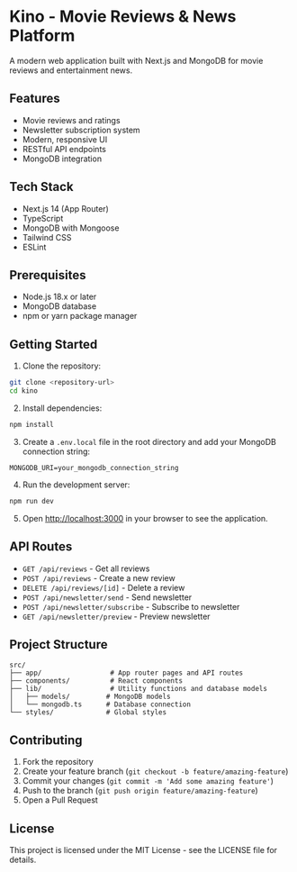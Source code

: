 # Kino - Movie Reviews & News Platform

A modern web application built with Next.js and MongoDB for movie reviews and entertainment news.

## Features

- Movie reviews and ratings
- Newsletter subscription system
- Modern, responsive UI
- RESTful API endpoints
- MongoDB integration

## Tech Stack

- Next.js 14 (App Router)
- TypeScript
- MongoDB with Mongoose
- Tailwind CSS
- ESLint

## Prerequisites

- Node.js 18.x or later
- MongoDB database
- npm or yarn package manager

## Getting Started

1. Clone the repository:
```bash
git clone <repository-url>
cd kino
```

2. Install dependencies:
```bash
npm install
```

3. Create a `.env.local` file in the root directory and add your MongoDB connection string:
```
MONGODB_URI=your_mongodb_connection_string
```

4. Run the development server:
```bash
npm run dev
```

5. Open [http://localhost:3000](http://localhost:3000) in your browser to see the application.

## API Routes

- `GET /api/reviews` - Get all reviews
- `POST /api/reviews` - Create a new review
- `DELETE /api/reviews/[id]` - Delete a review
- `POST /api/newsletter/send` - Send newsletter
- `POST /api/newsletter/subscribe` - Subscribe to newsletter
- `GET /api/newsletter/preview` - Preview newsletter

## Project Structure

```
src/
├── app/                 # App router pages and API routes
├── components/          # React components
├── lib/                 # Utility functions and database models
│   ├── models/         # MongoDB models
│   └── mongodb.ts      # Database connection
└── styles/             # Global styles
```

## Contributing

1. Fork the repository
2. Create your feature branch (`git checkout -b feature/amazing-feature`)
3. Commit your changes (`git commit -m 'Add some amazing feature'`)
4. Push to the branch (`git push origin feature/amazing-feature`)
5. Open a Pull Request

## License

This project is licensed under the MIT License - see the LICENSE file for details.
